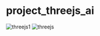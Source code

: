 # project_threejs_ai

![threejs1](https://github.com/MEO41/project_threejs_ai/assets/108978859/697529a9-45d8-4964-be77-b77c316ee778)
![threejs](https://github.com/MEO41/project_threejs_ai/assets/108978859/2f817a0a-7f5c-4379-96b8-4ece398524f0)

